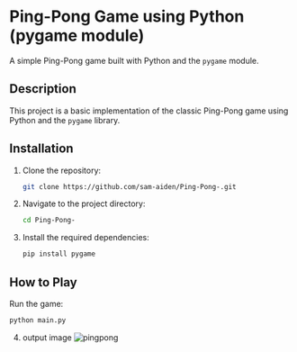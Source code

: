 # Ping-Pong Game using Python (pygame module)

A simple Ping-Pong game built with Python and the `pygame` module.

## Description

This project is a basic implementation of the classic Ping-Pong game using Python and the `pygame` library.

## Installation

1. Clone the repository:
    ```bash
    git clone https://github.com/sam-aiden/Ping-Pong-.git
    ```
2. Navigate to the project directory:
    ```bash
    cd Ping-Pong-
    ```
3. Install the required dependencies:
    ```bash
    pip install pygame
    ```

## How to Play

Run the game:
```bash
python main.py
```

4. output image
   ![pingpong](https://github.com/user-attachments/assets/09affbfc-4324-4d99-9712-c52a2023e543)
